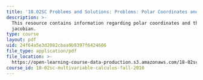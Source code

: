 ```yaml
---
title: '18.02SC Problems and Solutions: Problems: Polar Coordinates and the Jacobian'
description: >-
  This resource contains information regarding polar coordinates and the
  jacobian.
type: course
layout: pdf
uid: 24f64a5e3d2082cbaa9b9397f6424606
file_type: application/pdf
file_location: >-
  https://open-learning-course-data-production.s3.amazonaws.com/18-02sc-multivariable-calculus-fall-2010/24f64a5e3d2082cbaa9b9397f6424606_MIT18_02SC_pb_54_comb.pdf
course_id: 18-02sc-multivariable-calculus-fall-2010
---
```

